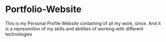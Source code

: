 # Portfolio-Website
This is my Personal Profile Website containing of all my work, since. And it is a represention of my skills and abilities of working with different technologies
